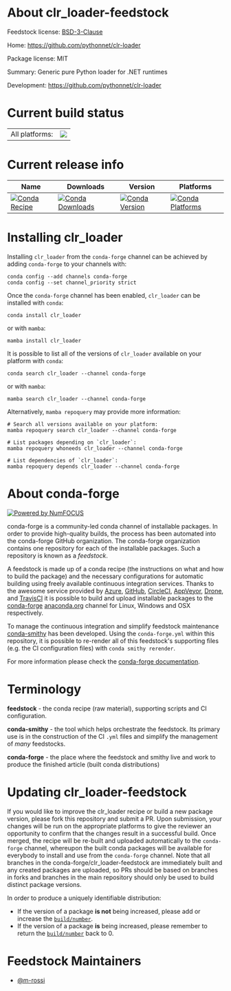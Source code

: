 About clr_loader-feedstock
==========================

Feedstock license: [BSD-3-Clause](https://github.com/conda-forge/clr_loader-feedstock/blob/main/LICENSE.txt)

Home: https://github.com/pythonnet/clr-loader

Package license: MIT

Summary: Generic pure Python loader for .NET runtimes

Development: https://github.com/pythonnet/clr-loader

Current build status
====================


<table><tr><td>All platforms:</td>
    <td>
      <a href="https://dev.azure.com/conda-forge/feedstock-builds/_build/latest?definitionId=14998&branchName=main">
        <img src="https://dev.azure.com/conda-forge/feedstock-builds/_apis/build/status/clr_loader-feedstock?branchName=main">
      </a>
    </td>
  </tr>
</table>

Current release info
====================

| Name | Downloads | Version | Platforms |
| --- | --- | --- | --- |
| [![Conda Recipe](https://img.shields.io/badge/recipe-clr_loader-green.svg)](https://anaconda.org/conda-forge/clr_loader) | [![Conda Downloads](https://img.shields.io/conda/dn/conda-forge/clr_loader.svg)](https://anaconda.org/conda-forge/clr_loader) | [![Conda Version](https://img.shields.io/conda/vn/conda-forge/clr_loader.svg)](https://anaconda.org/conda-forge/clr_loader) | [![Conda Platforms](https://img.shields.io/conda/pn/conda-forge/clr_loader.svg)](https://anaconda.org/conda-forge/clr_loader) |

Installing clr_loader
=====================

Installing `clr_loader` from the `conda-forge` channel can be achieved by adding `conda-forge` to your channels with:

```
conda config --add channels conda-forge
conda config --set channel_priority strict
```

Once the `conda-forge` channel has been enabled, `clr_loader` can be installed with `conda`:

```
conda install clr_loader
```

or with `mamba`:

```
mamba install clr_loader
```

It is possible to list all of the versions of `clr_loader` available on your platform with `conda`:

```
conda search clr_loader --channel conda-forge
```

or with `mamba`:

```
mamba search clr_loader --channel conda-forge
```

Alternatively, `mamba repoquery` may provide more information:

```
# Search all versions available on your platform:
mamba repoquery search clr_loader --channel conda-forge

# List packages depending on `clr_loader`:
mamba repoquery whoneeds clr_loader --channel conda-forge

# List dependencies of `clr_loader`:
mamba repoquery depends clr_loader --channel conda-forge
```


About conda-forge
=================

[![Powered by
NumFOCUS](https://img.shields.io/badge/powered%20by-NumFOCUS-orange.svg?style=flat&colorA=E1523D&colorB=007D8A)](https://numfocus.org)

conda-forge is a community-led conda channel of installable packages.
In order to provide high-quality builds, the process has been automated into the
conda-forge GitHub organization. The conda-forge organization contains one repository
for each of the installable packages. Such a repository is known as a *feedstock*.

A feedstock is made up of a conda recipe (the instructions on what and how to build
the package) and the necessary configurations for automatic building using freely
available continuous integration services. Thanks to the awesome service provided by
[Azure](https://azure.microsoft.com/en-us/services/devops/), [GitHub](https://github.com/),
[CircleCI](https://circleci.com/), [AppVeyor](https://www.appveyor.com/),
[Drone](https://cloud.drone.io/welcome), and [TravisCI](https://travis-ci.com/)
it is possible to build and upload installable packages to the
[conda-forge](https://anaconda.org/conda-forge) [anaconda.org](https://anaconda.org/)
channel for Linux, Windows and OSX respectively.

To manage the continuous integration and simplify feedstock maintenance
[conda-smithy](https://github.com/conda-forge/conda-smithy) has been developed.
Using the ``conda-forge.yml`` within this repository, it is possible to re-render all of
this feedstock's supporting files (e.g. the CI configuration files) with ``conda smithy rerender``.

For more information please check the [conda-forge documentation](https://conda-forge.org/docs/).

Terminology
===========

**feedstock** - the conda recipe (raw material), supporting scripts and CI configuration.

**conda-smithy** - the tool which helps orchestrate the feedstock.
                   Its primary use is in the construction of the CI ``.yml`` files
                   and simplify the management of *many* feedstocks.

**conda-forge** - the place where the feedstock and smithy live and work to
                  produce the finished article (built conda distributions)


Updating clr_loader-feedstock
=============================

If you would like to improve the clr_loader recipe or build a new
package version, please fork this repository and submit a PR. Upon submission,
your changes will be run on the appropriate platforms to give the reviewer an
opportunity to confirm that the changes result in a successful build. Once
merged, the recipe will be re-built and uploaded automatically to the
`conda-forge` channel, whereupon the built conda packages will be available for
everybody to install and use from the `conda-forge` channel.
Note that all branches in the conda-forge/clr_loader-feedstock are
immediately built and any created packages are uploaded, so PRs should be based
on branches in forks and branches in the main repository should only be used to
build distinct package versions.

In order to produce a uniquely identifiable distribution:
 * If the version of a package **is not** being increased, please add or increase
   the [``build/number``](https://docs.conda.io/projects/conda-build/en/latest/resources/define-metadata.html#build-number-and-string).
 * If the version of a package **is** being increased, please remember to return
   the [``build/number``](https://docs.conda.io/projects/conda-build/en/latest/resources/define-metadata.html#build-number-and-string)
   back to 0.

Feedstock Maintainers
=====================

* [@m-rossi](https://github.com/m-rossi/)

